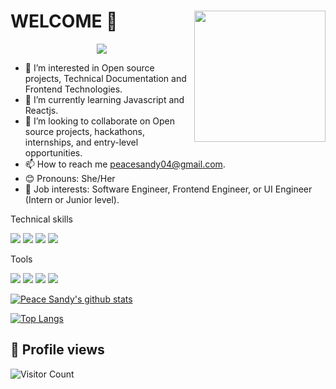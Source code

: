 # WELCOME 👋 <img align="right" img src="https://raw.githubusercontent.com/akshitagupta15june/akshitagupta15june/master/200w.webp" width="210px">
<p align="center">
    <img src="https://readme-typing-svg.herokuapp.com?size=30&duration=5001&color=FFA500&vCenter=true&center=true&width=460&lines=Hi+I'm+Peace+Sandy+!;" </p>
    
- 👀 I’m interested in Open source projects, Technical Documentation and Frontend Technologies.
- 🌱 I’m currently learning Javascript and Reactjs.
- 💞️ I’m looking to collaborate on Open source projects, hackathons, internships, and entry-level opportunities.
- 📫 How to reach me peacesandy04@gmail.com. 
- 😊 Pronouns: She/Her
- 🏢 Job interests: Software Engineer, Frontend Engineer, or UI Engineer (Intern or Junior level).



Technical skills

![](https://img.shields.io/badge/Code-React-informational?style=flat&logo=react&color=61DAFB)
![](https://img.shields.io/badge/Code-Javascript-informational?style=flat&logo=Javascript&color=F7DF1E)
![](https://img.shields.io/badge/Code-HTML5-informational?style=flat&logo=HTML5&color=E34F26)
![](https://img.shields.io/badge/Code-CSS3-informational?style=flat&logo=CSS3&color=336791)

Tools

![](https://img.shields.io/badge/Tools-Figma-informational?style=flat&logo=Figma&color=61DAFB)
![](https://img.shields.io/badge/Tools-Git-informational?style=flat&logo=Git&color=764ABC)
![](https://img.shields.io/badge/Tools-GitHub-informational?style=flat&logo=GitHub&color=61DAFB)
![](https://img.shields.io/badge/Tools-NPM-informational?style=flat&logo=NPM&color=61DAFB)


[![Peace Sandy's github stats](https://github-readme-stats.vercel.app/api?username=Peacesandy)](https://github.com/Peacesandy)

[![Top Langs](https://github-readme-stats.vercel.app/api/top-langs/?username=Peacesandy&layout=compact)](https://github.com/Peacesandy)

## 👀 Profile views
![Visitor Count](https://profile-counter.glitch.me/{Peacesandy}/count.svg) 

















<!---
Peacesandy/Peacesandy is a ✨ special ✨ repository because its `README.md` (this file) appears on your GitHub profile.
You can click the Preview link to take a look at your changes.
--->
